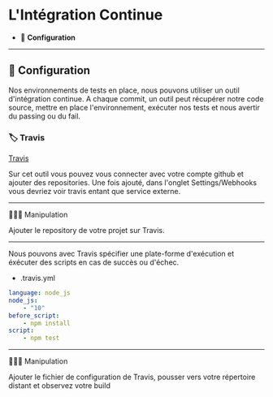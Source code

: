 # L'Intégration Continue

* 🔖 **Configuration**

___

## 📑 Configuration

Nos environnements de tests en place, nous pouvons utiliser un outil d'intégration continue. 
A chaque commit, un outil peut récupérer notre code source, mettre en place l'environnement, exécuter nos tests et nous avertir du passing ou du fail.

### 🏷️ **Travis**

[Travis](https://travis-ci.org/)

Sur cet outil vous pouvez vous connecter avec votre compte github et ajouter des repositories. Une fois ajouté, dans l'onglet Settings/Webhooks vous devriez voir travis entant que service externe.

___

👨🏻‍💻 Manipulation

Ajouter le repository de votre projet sur Travis.

___

Nous pouvons avec Travis spécifier une plate-forme d'exécution et éxécuter des scripts en cas de succès ou d'échec.

* .travis.yml

```yml
language: node_js
node_js:
    - "10"
before_script:
    - npm install
script:
    - npm test
```

___

👨🏻‍💻 Manipulation

Ajouter le fichier de configuration de Travis, pousser vers votre répertoire distant et observez votre build